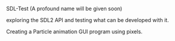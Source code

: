 
SDL-Test (A profound name will be given soon)

exploring the SDL2 API and testing what can be developed with it.

Creating a Particle animation GUI program using pixels.
